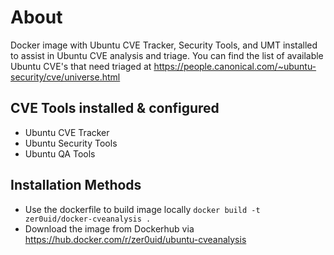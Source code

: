 # About
Docker image with Ubuntu CVE Tracker, Security Tools, and UMT installed to assist in Ubuntu CVE analysis and triage.
You can find the list of available Ubuntu CVE's that need triaged at https://people.canonical.com/~ubuntu-security/cve/universe.html

## CVE Tools installed & configured

* Ubuntu CVE Tracker
* Ubuntu Security Tools
* Ubuntu QA Tools

## Installation Methods
* Use the dockerfile to build image locally
`docker build -t zer0uid/docker-cveanalysis .`
* Download the image from Dockerhub via https://hub.docker.com/r/zer0uid/ubuntu-cveanalysis

